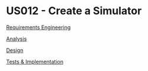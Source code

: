 # US012 - Create a Simulator 

[Requirements Engineering](01.requirements-engineering/US012-requirements)

[Analysis](02.analysis/US012-analysis)

[Design](03.design/US012-design.md)

[Tests & Implementation](04.tests-and-implementation/US012-tests-and-implementation.md)
